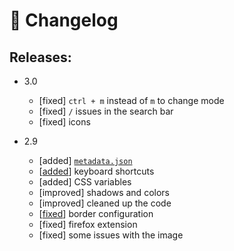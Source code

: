 # 🚀️ Changelog

## Releases:

- 3.0

  - [fixed] `ctrl + m` instead of `m` to change mode
  - [fixed] `/` issues in the search bar
  - [fixed] icons

- 2.9

  - [added] [`metadata.json`](https://github.com/Alededorigo/startpage/commit/58e381c169df3d06280d09c8c904f99e17d3c8f3)
  - [[added](https://github.com/Alededorigo/startpage/commit/7c6bfc27bd651019271256908c072ddff45e731f)] keyboard shortcuts
  - [added] CSS variables
  - [improved] shadows and colors
  - [improved] cleaned up the code
  - [[fixed](https://github.com/Alededorigo/startpage/commit/7c6bfc27bd651019271256908c072ddff45e731f)] border configuration
  - [fixed] firefox extension
  - [fixed] some issues with the image
